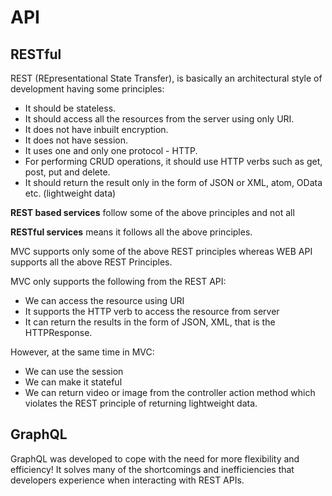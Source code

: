 # API

## RESTful
REST (REpresentational State Transfer), is basically an architectural style of development having some principles:

- It should be stateless.
- It should access all the resources from the server using only URI.
- It does not have inbuilt encryption.
- It does not have session.
- It uses one and only one protocol - HTTP.
- For performing CRUD operations, it should use HTTP verbs such as get, post, put and delete.
- It should return the result only in the form of JSON or XML, atom, OData etc. (lightweight data)

**REST based services** follow some of the above principles and not all

**RESTful services** means it follows all the above principles.

MVC supports only some of the above REST principles whereas WEB API supports all the above REST Principles.

MVC only supports the following from the REST API:

- We can access the resource using URI
- It supports the HTTP verb to access the resource from server
- It can return the results in the form of JSON, XML, that is the HTTPResponse.

However, at the same time in MVC:

- We can use the session
- We can make it stateful
- We can return video or image from the controller action method which violates the REST principle of returning lightweight data.

## GraphQL
GraphQL was developed to cope with the need for more flexibility and efficiency! It solves many of the shortcomings and inefficiencies that developers experience when interacting with REST APIs.